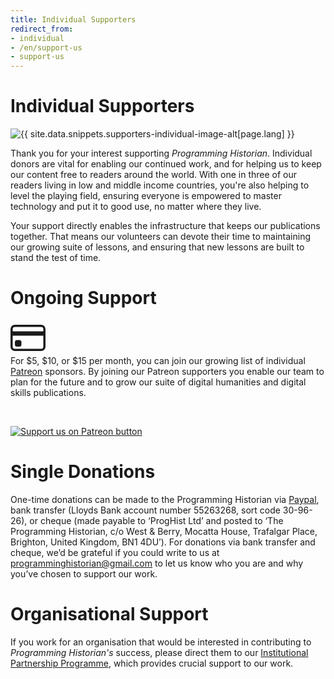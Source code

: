 ```yaml
---
title: Individual Supporters
redirect_from:
- individual
- /en/support-us
- support-us
---
```


# Individual Supporters

<img src="{{site.baseurl}}/images/supporters-individual.png" class="garnish rounded float-left" alt="{{ site.data.snippets.supporters-individual-image-alt[page.lang] }}"/>

Thank you for your interest supporting *Programming Historian*. Individual donors are vital for enabling our continued work, and for helping us to keep our content free to readers around the world. With one in three of our readers living in low and middle income countries, you're also helping to level the playing field, ensuring everyone is empowered to master technology and put it to good use, no matter where they live.

Your support directly enables the infrastructure that keeps our publications together. That means our volunteers can devote their time to maintaining our growing suite of lessons, and ensuring that new lessons are built to stand the test of time.

# Ongoing Support

<div class="alert alert-info">
<div class="float-left">
	<svg width="4em" height="4em" viewBox="0 0 16 16" class="bi bi-credit-card" fill="currentColor" xmlns="http://www.w3.org/2000/svg">
  <path fill-rule="evenodd" d="M0 4a2 2 0 0 1 2-2h12a2 2 0 0 1 2 2v8a2 2 0 0 1-2 2H2a2 2 0 0 1-2-2V4zm2-1a1 1 0 0 0-1 1v1h14V4a1 1 0 0 0-1-1H2zm13 4H1v5a1 1 0 0 0 1 1h12a1 1 0 0 0 1-1V7z"/>
  <path d="M2 10a1 1 0 0 1 1-1h1a1 1 0 0 1 1 1v1a1 1 0 0 1-1 1H3a1 1 0 0 1-1-1v-1z"/>
</svg>
</div>
For $5, $10, or $15 per month, you can join our growing list of individual <a href="https://www.patreon.com/join/theprogramminghistorian">Patreon</a> sponsors. By joining our Patreon supporters you enable our team to plan for the future and to grow our suite of digital humanities and digital skills publications. 

<p>&nbsp;</p>
<p><a href="https://www.patreon.com/theprogramminghistorian"><img src="{{site.baseurl}}/images/patreonbutton.png" alt="Support us on Patreon button" class="mx-auto d-block" /></a></p>
	
</div>

# Single Donations

One-time donations can be made to the Programming Historian via [Paypal](https://www.paypal.com/cgi-bin/webscr?cmd=_s-xclick&hosted_button_id=7BGHUZRVS4LYL&source=url), bank transfer (Lloyds Bank account number 55263268, sort code 30-96-26), or cheque (made payable to ‘ProgHist Ltd’ and posted to ‘The Programming Historian, c/o West & Berry, Mocatta House, Trafalgar Place, Brighton, United Kingdom, BN1 4DU’). For donations via bank transfer and cheque, we’d be grateful if you could write to us at <a href="mailto:programminghistorian@gmail.com">programminghistorian@gmail.com</a> to let us know who you are and why you’ve chosen to support our work.

# Organisational Support

If you work for an organisation that would be interested in contributing to *Programming Historian's* success, please direct them to our [Institutional Partnership Programme](ipp), which provides crucial support to our work.
